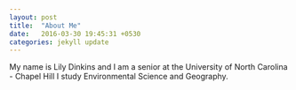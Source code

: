 ```yaml
---
layout: post
title:  "About Me"
date:   2016-03-30 19:45:31 +0530
categories: jekyll update
---
```


My name is Lily Dinkins and I am a senior at the University of North Carolina - Chapel Hill
I study Environmental Science and Geography.